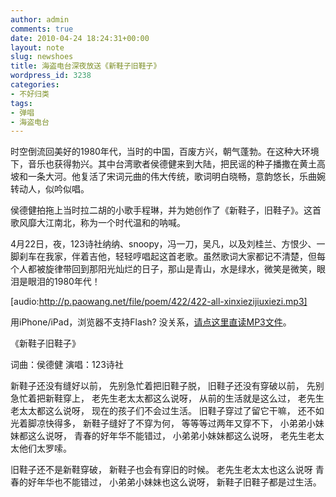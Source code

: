 ```yaml
---
author: admin
comments: true
date: 2010-04-24 18:24:31+00:00
layout: note
slug: newshoes
title: 海盗电台深夜放送《新鞋子旧鞋子》
wordpress_id: 3238
categories:
- 不好归类
tags:
- 弹唱
- 海盗电台
---
```


时空倒流回美好的1980年代，当时的中国，百废方兴，朝气蓬勃。在这种大环境下，音乐也获得勃兴。其中台湾歌者侯德健来到大陆，把民谣的种子播撒在黄土高坡和一条大河。他复活了宋词元曲的伟大传统，歌词明白晓畅，意韵悠长，乐曲婉转动人，似吟似唱。

侯德健拍拖上当时拉二胡的小歌手程琳，并为她创作了《新鞋子，旧鞋子》。这首歌风靡大江南北，称为一个时代温和的呐喊。

4月22日，夜，123诗社纳纳、snoopy，冯一刀，吴凡，以及刘桂兰、方恨少、一脚刹车在我家，伴着吉他，轻轻哼唱起这首老歌。虽然歌词大家都记不清楚，但每个人都被旋律带回到那阳光灿烂的日子，那山是青山，水是绿水，微笑是微笑，眼泪是眼泪的1980年代！

[audio:http://p.paowang.net/file/poem/422/422-all-xinxiezijiuxiezi.mp3]

用iPhone/iPad，浏览器不支持Flash? 没关系，[请点这里直读MP3文件](http://p.paowang.net/file/poem/422/422-all-xinxiezijiuxiezi.mp3)。

《新鞋子旧鞋子》

词曲：侯德健
演唱：123诗社

新鞋子还没有缝好以前，
先别急忙着把旧鞋子脱，
旧鞋子还没有穿破以前，
先别急忙着把新鞋穿上，
老先生老太太都这么说呀，
从前的生活就是这么过，
老先生老太太都这么说呀，
现在的孩子们不会过生活。
旧鞋子穿过了留它干嘛，
还不如光着脚凉快得多，
新鞋子缝好了不穿为何，
等等等过两年又穿不下，
小弟弟小妹妹都这么说呀，
青春的好年华不能错过，
小弟弟小妹妹都这么说呀，
老先生老太太他们太罗嗦。

旧鞋子还不是新鞋穿破，
新鞋子也会有穿旧的时候。
老先生老太太也这么说呀
青春的好年华也不能错过，
小弟弟小妹妹也这么说呀，
新鞋子旧鞋子都是过生活。
